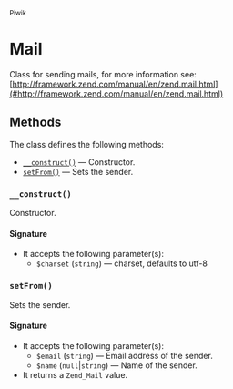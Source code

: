 <small>Piwik</small>

Mail
====

Class for sending mails, for more information see: [http://framework.zend.com/manual/en/zend.mail.html](#http://framework.zend.com/manual/en/zend.mail.html)

Methods
-------

The class defines the following methods:

- [`__construct()`](#__construct) &mdash; Constructor.
- [`setFrom()`](#setfrom) &mdash; Sets the sender.

<a name="__construct" id="__construct"></a>
<a name="__construct" id="__construct"></a>
### `__construct()`

Constructor.

#### Signature

- It accepts the following parameter(s):
    - `$charset` (`string`) &mdash; charset, defaults to utf-8

<a name="setfrom" id="setfrom"></a>
<a name="setFrom" id="setFrom"></a>
### `setFrom()`

Sets the sender.

#### Signature

- It accepts the following parameter(s):
    - `$email` (`string`) &mdash; Email address of the sender.
    - `$name` (`null`|`string`) &mdash; Name of the sender.
- It returns a `Zend_Mail` value.

